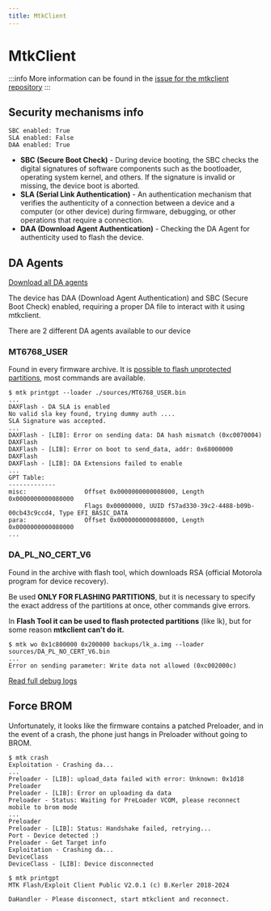 ```yaml
---
title: MtkClient
---
```


# MtkClient

:::info
More information can be found in the [issue for the mtkclient repository](https://github.com/bkerler/mtkclient/issues/1355)
:::

## Security mechanisms info
````text
SBC enabled: True
SLA enabled: False
DAA enabled: True
````
- **SBC (Secure Boot Check)** - During device booting, the SBC checks the digital signatures of software components such as the bootloader, operating system kernel, and others. If the signature is invalid or missing, the device boot is aborted.
- **SLA (Serial Link Authentication)** - An authentication mechanism that verifies the authenticity of a connection between a device and a computer (or other device) during firmware, debugging, or other operations that require a connection.
- **DAA (Download Agent Authentication)** - Checking the DA Agent for authenticity used to flash the device.

## DA Agents
[Download all DA agents](https://github.com/moto-penangf/fuckyoumoto/tree/main/sources)

The device has DAA (Download Agent Authentication) and SBC (Secure Boot Check) enabled, requiring a proper DA file to interact with it using mtkclient.

There are 2 different DA agents available to our device

### MT6768_USER

Found in every firmware archive.
It is [possible to flash unprotected partitions](partitions.md), most commands are available.

```shell
$ mtk printgpt --loader ./sources/MT6768_USER.bin
...
DAXFlash - DA SLA is enabled
No valid sla key found, trying dummy auth ....
SLA Signature was accepted.
...
DAXFlash - [LIB]: Error on sending data: DA hash mismatch (0xc0070004)
DAXFlash
DAXFlash - [LIB]: Error on boot to send_data, addr: 0x68000000
DAXFlash
DAXFlash - [LIB]: DA Extensions failed to enable
...
GPT Table:
-------------
misc:                Offset 0x0000000000008000, Length 0x0000000000080000
                     Flags 0x00000000, UUID f57ad330-39c2-4488-b09b-00cb43c9ccd4, Type EFI_BASIC_DATA
para:                Offset 0x0000000000088000, Length 0x0000000000080000
...
```

### DA_PL_NO_CERT_V6

Found in the archive with flash tool, which downloads RSA (official Motorola program for device recovery).

Be used **ONLY FOR FLASHING PARTITIONS**, but it is necessary to specify the exact address of the partitions at once, other commands give errors.

In **Flash Tool it can be used to flash protected partitions** (like lk), but for some reason **mtkclient can't do it.**

```shell
$ mtk wo 0x1c800000 0x200000 backups/lk_a.img --loader sources/DA_PL_NO_CERT_V6.bin
...
Error on sending parameter: Write data not allowed (0xc002000c)
```
[Read full debug logs](https://github.com/user-attachments/files/18427911/da_pl_no_cert_flash_lk.txt)

## Force BROM
Unfortunately, it looks like the firmware contains a patched Preloader, and in the event of a crash, the phone just hangs in Preloader without going to BROM.

````shell
$ mtk crash
Exploitation - Crashing da...
...
Preloader - [LIB]: upload_data failed with error: Unknown: 0x1d18
Preloader
Preloader - [LIB]: Error on uploading da data
Preloader - Status: Waiting for PreLoader VCOM, please reconnect mobile to brom mode
...
Preloader
Preloader - [LIB]: Status: Handshake failed, retrying...
Port - Device detected :)
Preloader - Get Target info
Exploitation - Crashing da...
DeviceClass
DeviceClass - [LIB]: Device disconnected

$ mtk printgpt
MTK Flash/Exploit Client Public V2.0.1 (c) B.Kerler 2018-2024

DaHandler - Please disconnect, start mtkclient and reconnect.
````
